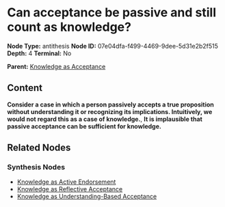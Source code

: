 # Can acceptance be passive and still count as knowledge?

**Node Type:** antithesis
**Node ID:** 07e04dfa-f499-4469-9dee-5d31e2b2f515
**Depth:** 4
**Terminal:** No

**Parent:** [Knowledge as Acceptance](knowledge-as-acceptance-synthesis-60b939e7-5224-44e7-936f-0c6e607977f3.md)

## Content

**Consider a case in which a person passively accepts a true proposition without understanding it or recognizing its implications. Intuitively, we would not regard this as a case of knowledge.**, **It is implausible that passive acceptance can be sufficient for knowledge.**

## Related Nodes

### Synthesis Nodes

- [Knowledge as Active Endorsement](knowledge-as-active-endorsement-synthesis-6933d380-f1b2-4bea-9b13-793bb888868c.md)
- [Knowledge as Reflective Acceptance](knowledge-as-reflective-acceptance-synthesis-16720411-e782-4434-b5cc-2d8ae221b8ed.md)
- [Knowledge as Understanding-Based Acceptance](knowledge-as-understanding-based-acceptance-synthesis-6806c01e-942e-458d-ab81-3eb143f8212e.md)
